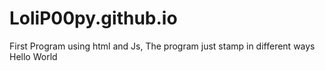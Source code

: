 # LoliP00py.github.io
First Program using html and Js,
The program just stamp in different ways Hello World
